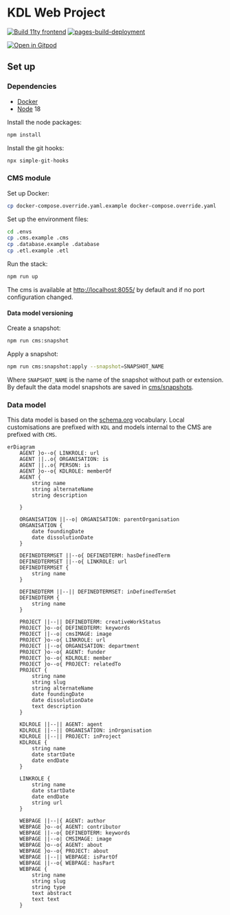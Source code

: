 # KDL Web Project

[![Build 11ty frontend](https://github.com/kingsdigitallab/kdl/actions/workflows/frontend.yml/badge.svg)](https://github.com/kingsdigitallab/kdl/actions/workflows/frontend.yml)
[![pages-build-deployment](https://github.com/kingsdigitallab/kdl/actions/workflows/pages/pages-build-deployment/badge.svg)](https://github.com/kingsdigitallab/kdl/actions/workflows/pages/pages-build-deployment)

[![Open in Gitpod](https://gitpod.io/button/open-in-gitpod.svg)](https://gitpod.io/#https://github.com/kingsdigitallab/kdl/tree/develop)

## Set up

### Dependencies

- [Docker](https://www.docker.com/)
- [Node](https://nodejs.org/) 18

Install the node packages:

```bash
npm install
```

Install the git hooks:

```bash
npx simple-git-hooks
```

### CMS module

Set up Docker:

```bash
cp docker-compose.override.yaml.example docker-compose.override.yaml
```

Set up the environment files:

```bash
cd .envs
cp .cms.example .cms
cp .database.example .database
cp .etl.example .etl
```

Run the stack:

```bash
npm run up
```

The cms is available at <http://localhost:8055/> by default and if no port configuration
changed.

#### Data model versioning

Create a snapshot:

```bash
npm run cms:snapshot
```

Apply a snapshot:

```bash
npm run cms:snapshot:apply --snapshot=SNAPSHOT_NAME
```

Where `SNAPSHOT_NAME` is the name of the snapshot without path or extension. By default
the data model snapshots are saved in [cms/snapshots](cms/snapshots/README.md).

### Data model

This data model is based on the [schema.org](https://schema.org/) vocabulary.
Local customisations are prefixed with `KDL` and models internal to the CMS
are prefixed with `CMS`.

```mermaid
erDiagram
    AGENT }o--o{ LINKROLE: url
    AGENT ||..o{ ORGANISATION: is
    AGENT ||..o{ PERSON: is
    AGENT }o--o{ KDLROLE: memberOf
    AGENT {
        string name
        string alternateName
        string description

    }

    ORGANISATION ||--o| ORGANISATION: parentOrganisation
    ORGANISATION {
        date foundingDate
        date dissolutionDate
    }

    DEFINEDTERMSET ||--o{ DEFINEDTERM: hasDefinedTerm
    DEFINEDTERMSET ||--o{ LINKROLE: url
    DEFINEDTERMSET {
        string name
    }

    DEFINEDTERM ||--|| DEFINEDTERMSET: inDefinedTermSet
    DEFINEDTERM {
        string name
    }

    PROJECT ||--|| DEFINEDTERM: creativeWorkStatus
    PROJECT }o--o{ DEFINEDTERM: keywords
    PROJECT ||--o| cmsIMAGE: image
    PROJECT }o--o{ LINKROLE: url
    PROJECT ||--o{ ORGANISATION: department
    PROJECT }o--o{ AGENT: funder
    PROJECT }o--o{ KDLROLE: member
    PROJECT }o--o{ PROJECT: relatedTo
    PROJECT {
        string name
        string slug
        string alternateName
        date foundingDate
        date dissolutionDate
        text description
    }

    KDLROLE ||--|| AGENT: agent
    KDLROLE ||--|| ORGANISATION: inOrganisation
    KDLROLE ||--|| PROJECT: inProject
    KDLROLE {
        string name
        date startDate
        date endDate
    }

    LINKROLE {
        string name
        date startDate
        date endDate
        string url
    }

    WEBPAGE ||--|{ AGENT: author
    WEBPAGE }o--o{ AGENT: contributor
    WEBPAGE ||--o{ DEFINEDTERM: keywords
    WEBPAGE ||--o| CMSIMAGE: image
    WEBPAGE }o--o{ AGENT: about
    WEBPAGE }o--o{ PROJECT: about
    WEBPAGE ||--|| WEBPAGE: isPartOf
    WEBPAGE ||--o{ WEBPAGE: hasPart
    WEBPAGE {
        string name
        string slug
        string type
        text abstract
        text text
    }
```
